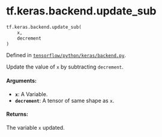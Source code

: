 <div itemscope itemtype="http://developers.google.com/ReferenceObject">
<meta itemprop="name" content="tf.keras.backend.update_sub" />
</div>

# tf.keras.backend.update_sub

``` python
tf.keras.backend.update_sub(
    x,
    decrement
)
```



Defined in [`tensorflow/python/keras/backend.py`](https://www.tensorflow.org/code/tensorflow/python/keras/backend.py).

Update the value of `x` by subtracting `decrement`.

#### Arguments:

* <b>`x`</b>: A Variable.
* <b>`decrement`</b>: A tensor of same shape as `x`.


#### Returns:

The variable `x` updated.